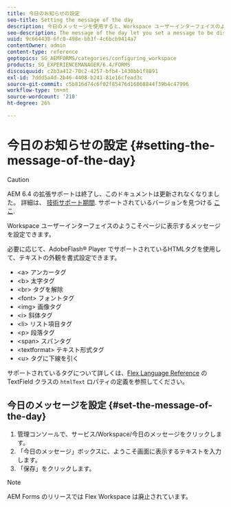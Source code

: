 ```yaml
---
title: 今日のお知らせの設定
seo-title: Setting the message of the day
description: 今日のメッセージを使用すると、Workspace ユーザーインターフェイスのようこそページに表示するメッセージを設定できます。
seo-description: The message of the day let you set a message to be displayed on the Welcome page in the Workspace user interface.
uuid: 9c664438-6fc0-498e-bb3f-4c6bcb9414a7
contentOwner: admin
content-type: reference
geptopics: SG_AEMFORMS/categories/configuring_workspace
products: SG_EXPERIENCEMANAGER/6.4/FORMS
discoiquuid: c2b3a412-70c2-4257-bfb4-1430bb1f8891
exl-id: 7ddd5a4d-2b46-4408-b241-81e16cfead3c
source-git-commit: c5b816d74c6f02f85476d16868844f39b4c47996
workflow-type: tm+mt
source-wordcount: '210'
ht-degree: 26%

---
```


# 今日のお知らせの設定 {#setting-the-message-of-the-day}

>[!CAUTION]
>
>AEM 6.4 の拡張サポートは終了し、このドキュメントは更新されなくなりました。 詳細は、 [技術サポート期間](https://helpx.adobe.com/jp/support/programs/eol-matrix.html). サポートされているバージョンを見つける [ここ](https://experienceleague.adobe.com/docs/?lang=ja).

Workspace ユーザーインターフェイスのようこそページに表示するメッセージを設定できます。

必要に応じて、AdobeFlash® Player でサポートされているHTMLタグを使用して、テキストの外観を書式設定できます。

* &lt;a> アンカータグ
* &lt;b> 太字タグ
* &lt;br> タグを解除
* &lt;font> フォントタグ
* &lt;img> 画像タグ
* &lt;i> 斜体タグ
* &lt;li> リスト項目タグ
* &lt;p> 段落タグ
* &lt;span> スパンタグ
* &lt;textformat> テキスト形式タグ
* &lt;u> タグに下線を引く

サポートされているタグについて詳しくは、[Flex Language Reference](https://flex.apache.org/) の TextField クラスの `htmlText` ロパティの定義を参照してください。

## 今日のメッセージを設定 {#set-the-message-of-the-day}

1. 管理コンソールで、サービス/Workspace/今日のメッセージをクリックします。
1. 「今日のメッセージ」ボックスに、ようこそ画面に表示するテキストを入力します。
1. 「保存」をクリックします。

>[!NOTE]
>
>AEM Forms のリリースでは Flex Workspace は廃止されています。
